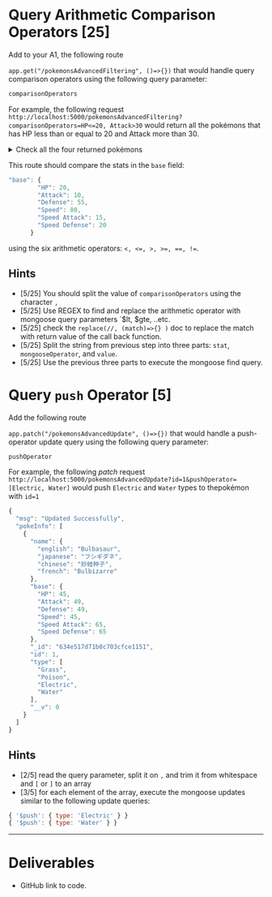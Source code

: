 # Query Arithmetic Comparison Operators  [25]
Add to your A1, the following route

`app.get("/pokemonsAdvancedFiltering", ()=>{})` that would handle query comparison operators using the following query parameter:
```js
comparisonOperators
```

For example, the following request
`http://localhost:5000/pokemonsAdvancedFiltering?comparisonOperators=HP<=20, Attack>30`
would return all the pokémons that has HP less than or equal to 20 and Attack more than 30.

<details>
<summary>
Check all the four returned pokémons
</summary>

```js
{
  "hits": [
    {
      "name": {
        "english": "Diglett",
        "japanese": "ディグダ",
        "chinese": "地鼠",
        "french": "Taupiqueur"
      },
      "base": {
        "HP": 10,
        "Attack": 55,
        "Defense": 25,
        "Speed": 95,
        "Speed Attack": 35,
        "Speed Defense": 45
      },
      "_id": "634ec75971b0c703cfce282e",
      "id": 50,
      "type": [
        "Ground"
      ],
      "__v": 0
    },
    {
      "name": {
        "english": "Pichu",
        "japanese": "ピチュー",
        "chinese": "皮丘",
        "french": "Pichu"
      },
      "base": {
        "HP": 20,
        "Attack": 40,
        "Defense": 15,
        "Speed": 60,
        "Speed Attack": 35,
        "Speed Defense": 35
      },
      "_id": "634ec75971b0c703cfce292f",
      "id": 172,
      "type": [
        "Electric"
      ],
      "__v": 0
    },
    {
      "name": {
        "english": "Shedinja",
        "japanese": "ヌケニン",
        "chinese": "脱壳忍者",
        "french": "Munja"
      },
      "base": {
        "HP": 1,
        "Attack": 90,
        "Defense": 45,
        "Speed": 40,
        "Speed Attack": 30,
        "Speed Defense": 30
      },
      "_id": "634ec75971b0c703cfce2a29",
      "id": 292,
      "type": [
        "Bug",
        "Ghost"
      ],
      "__v": 0
    },
    {
      "name": {
        "english": "Duskull",
        "japanese": "ヨマワル",
        "chinese": "夜巡灵",
        "french": "Skelénox"
      },
      "base": {
        "HP": 20,
        "Attack": 40,
        "Defense": 90,
        "Speed": 25,
        "Speed Attack": 30,
        "Speed Defense": 90
      },
      "_id": "634ec75a71b0c703cfce2aab",
      "id": 355,
      "type": [
        "Ghost"
      ],
      "__v": 0
    }
  ],
  "key": "asldkasdk"
}
```

</details>

This route should compare the stats in the `base` field: 

```js
"base": {
        "HP": 20,
        "Attack": 10,
        "Defense": 55,
        "Speed": 80,
        "Speed Attack": 15,
        "Speed Defense": 20
      }
```
using the six arithmetic operators: `<, <=, >, >=, ==, !=`.

## Hints
- [5/25] You should split the value of `comparisonOperators` using the character `,` 
- [5/25] Use REGEX to find and replace the arithmetic operator with mongoose query parameters `$lt, $gte, ..etc.
- [5/25] check the `replace(//, (match)=>{} )` doc to replace the match with return value of the call back function.
- [5/25] Split the string from previous step into three parts: `stat`, `mongooseOperator`, and `value`.
- [5/25] Use the previous three parts to execute the mongoose find query.

# Query `push` Operator  [5]
Add the following route

`app.patch("/pokemonsAdvancedUpdate", ()=>{})` that would handle a push-operator update query using the following query parameter:
```js
pushOperator
```

For example, the following *patch* request
`http://localhost:5000/pokemonsAdvancedUpdate?id=1&pushOperator=[Electric, Water]`
would push `Electric` and `Water` types to thepokémon with `id=1`

```js
{
  "msg": "Updated Successfully",
  "pokeInfo": [
    {
      "name": {
        "english": "Bulbasaur",
        "japanese": "フシギダネ",
        "chinese": "妙蛙种子",
        "french": "Bulbizarre"
      },
      "base": {
        "HP": 45,
        "Attack": 49,
        "Defense": 49,
        "Speed": 45,
        "Speed Attack": 65,
        "Speed Defense": 65
      },
      "_id": "634e517d71b0c703cfce1151",
      "id": 1,
      "type": [
        "Grass",
        "Poison",
        "Electric",
        "Water"
      ],
      "__v": 0
    }
  ]
}
```

## Hints
- [2/5] read the query parameter, split it on `,` and trim it from whitespace and `[` or `]` to  an array
- [3/5] for each element of the array, execute the mongoose updates similar to the following update queries:
```js
{ '$push': { type: 'Electric' } }
{ '$push': { type: 'Water' } }
```


---
# Deliverables 
- GitHub link to code.

<!-- - Heroku link -->
